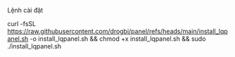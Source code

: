 Lệnh cài đặt

curl -fsSL https://raw.githubusercontent.com/drogbi/panel/refs/heads/main/install_lqpanel.sh -o install_lqpanel.sh && chmod +x install_lqpanel.sh && sudo ./install_lqpanel.sh
